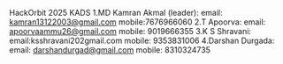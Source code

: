 HackOrbit 2025
KADS 
1.MD Kamran Akmal (leader):
   email: kamran13122003@gmail.com
   mobile:7676966060
2.T Apoorva:
   email: apoorvaammu26@gmail.com
   mobile: 9019666355
3.K S Shravani:
   email:ksshravani202gmail.com
   mobile: 9353831006
4.Darshan Durgada:
  email: darshandurgad@gmail.com
  mobile: 8310324735
